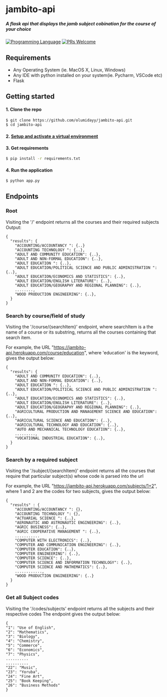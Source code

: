 # jambito-api

##### A flask api that displays the jamb subject cobination for the course of your choice


[![Programming Language](https://img.shields.io/badge/Language-Python-success?style=flat-square)](https://python.org)
[![PRs Welcome](https://img.shields.io/badge/PRs-welcome-success.svg?style=flat-square)](https://github.com/olumidayy/jambito-api/pulls)


## Requirements
* Any Operating System (ie. MacOS X, Linux, Windows)
* Any IDE with python installed on your system(ie. Pycharm, VSCode etc)
* Flask

## Getting started

#### 1. Clone the repo

```sh
$ git clone https://github.com/olumidayy/jambito-api.git
$ cd jambito-api
```

#### 2. [Setup and activate a virtual environment](https://programwithus.com/learn-to-code/Pip-and-virtualenv-on-Windows/)

#### 3. Get requirements

```sh
$ pip install -r requirements.txt
```

#### 4. Run the application

```sh
$ python app.py
```
## Endpoints
### Root
Visiting the '/' endpoint returns all the courses and their required subjects
Output: 

```
{
  "results": {
    "ACCOUNTING/ACCOUNTANCY ": {..}
    "ACCOUNTING TECHNOLOGY ": {..},
    "ADULT AND COMMUNITY EDUCATION": {..},
    "ADULT AND NON-FORMAL EDUCATION": {..},
    "ADULT EDUCATION ": {..},
    "ADULT EDUCATION/POLITICAL SCIENCE AND PUBLIC ADMINISTRATION ": {..},
    "ADULT EDUCATION/ECONOMICS AND STATISTICS": {..},
    "ADULT EDUCATION/ENGLISH LITERATURE": {..},
    "ADULT EDUCATION/GEOGRAPHY AND REGIONAL PLANNING": {..},
    ........,
    "WOOD PRODUCTION ENGINEERING": {..},
  }
}
```

### Search by course/field of study
Visiting the '/course/{searchItem}' endpoint, where searchItem is a the name of a course or its substring, returns all the courses containing that search item.

For example, the URL "https://jambito-api.herokuapp.com/course/education", where 'education' is the keyword, gives the output below:

```
{
  "results": {
    "ADULT AND COMMUNITY EDUCATION": {..},
    "ADULT AND NON-FORMAL EDUCATION": {..},
    "ADULT EDUCATION ": {..},
    "ADULT EDUCATION/POLITICAL SCIENCE AND PUBLIC ADMINISTRATION ": {..},
    "ADULT EDUCATION/ECONOMICS AND STATISTICS": {..},
    "ADULT EDUCATION/ENGLISH LITERATURE": {..},
    "ADULT EDUCATION/GEOGRAPHY AND REGIONAL PLANNING": {..},
    "AGRICULTURAL PRODUCTION AND MANAGEMENT SCIENCE AND EDUCATION": {..},
    "AGRICULTURAL SCIENCE AND EDUCATION": {..},
    "AGRICULTURAL TECHNOLOGY AND EDUCATION": {..},
    "AUTO AND MECHANICAL TECHNOLOGY EDUCATION": {..},
    .........,
    "VOCATIONAL INDUSTRIAL EDUCATION": {..},
  }
}
```

### Search by a required subject
Visiting the '/subject/{searchItem}' endpoint returns all the courses that require that particular subject(s) whose code is parsed into the url

For example, the URL "https://jambito-api.herokuapp.com/subjects/1+2", where 1 and 2 are the codes for two subjects, gives the output below:

```
{
  "results" : {
    "ACCOUNTING/ACCOUNTANCY ": {},
    "ACCOUNTING TECHNOLOGY ": {},
    "ACTUARIAL SCIENCE ": {..},
    "AERONAUTIC AND ASTRONAUTIC ENGINEERING": {..},
    "AGRIC BUSINESS": {..},
    "AGRIC COOPERATIVE MANAGEMENT ": {..},
    ...........
    "COMPUTER WITH ELECTRONICS": {..},
    "COMPUTER AND COMMUNICATION ENGINEERING": {..},
    "COMPUTER EDUCATION": {..},
    "COMPUTER ENGINEERING": {..},
    "COMPUTER SCIENCE": {..},
    "COMPUTER SCIENCE AND INFORMATION TECHNOLOGY": {..},
    "COMPUTER SCIENCE AND MATHEMATICS": {..},
    ............,
    "WOOD PRODUCTION ENGINEERING": {..}
  }
}
```

### Get all Subject codes
Visiting the '/codes/subjects' endpoint returns all the subjects and their respective codes
The endpoint gives the output below:

```
{
"1": "Use of English",
"2": "Mathematics",
"3": "Biology",
"4": "Chemistry",
"5": "Commerce",
"6": "Economics",
"7": "Physics",
..........
..........
"22": "Music",
"23": "Yoruba",
"24": "Fine Art",
"25": "Book Keeping",
"26": "Business Methods"
}
```

